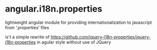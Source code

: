# angular.i18n.properties
lightweight angular module for providing internationalization to javascript from ‘.properties’ files

is't a simple rewrite of https://github.com/jquery-i18n-properties/jquery-i18n-properties in agular style without use of JQuery
